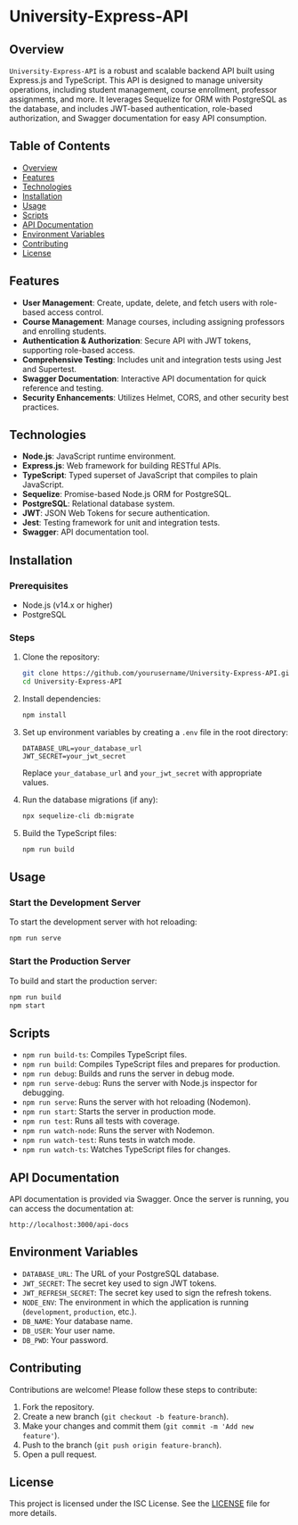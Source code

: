 # University-Express-API

## Overview

`University-Express-API` is a robust and scalable backend API built using Express.js and TypeScript. This API is designed to manage university operations, including student management, course enrollment, professor assignments, and more. It leverages Sequelize for ORM with PostgreSQL as the database, and includes JWT-based authentication, role-based authorization, and Swagger documentation for easy API consumption.

## Table of Contents

- [Overview](#overview)
- [Features](#features)
- [Technologies](#technologies)
- [Installation](#installation)
- [Usage](#usage)
- [Scripts](#scripts)
- [API Documentation](#api-documentation)
- [Environment Variables](#environment-variables)
- [Contributing](#contributing)
- [License](#license)

## Features

- **User Management**: Create, update, delete, and fetch users with role-based access control.
- **Course Management**: Manage courses, including assigning professors and enrolling students.
- **Authentication & Authorization**: Secure API with JWT tokens, supporting role-based access.
- **Comprehensive Testing**: Includes unit and integration tests using Jest and Supertest.
- **Swagger Documentation**: Interactive API documentation for quick reference and testing.
- **Security Enhancements**: Utilizes Helmet, CORS, and other security best practices.

## Technologies

- **Node.js**: JavaScript runtime environment.
- **Express.js**: Web framework for building RESTful APIs.
- **TypeScript**: Typed superset of JavaScript that compiles to plain JavaScript.
- **Sequelize**: Promise-based Node.js ORM for PostgreSQL.
- **PostgreSQL**: Relational database system.
- **JWT**: JSON Web Tokens for secure authentication.
- **Jest**: Testing framework for unit and integration tests.
- **Swagger**: API documentation tool.

## Installation

### Prerequisites

- Node.js (v14.x or higher)
- PostgreSQL

### Steps

1. Clone the repository:
   ```bash
   git clone https://github.com/yourusername/University-Express-API.git
   cd University-Express-API
   ```

2. Install dependencies:
   ```bash
   npm install
   ```

3. Set up environment variables by creating a `.env` file in the root directory:
   ```env
   DATABASE_URL=your_database_url
   JWT_SECRET=your_jwt_secret
   ```
   Replace `your_database_url` and `your_jwt_secret` with appropriate values.

4. Run the database migrations (if any):
   ```bash
   npx sequelize-cli db:migrate
   ```

5. Build the TypeScript files:
   ```bash
   npm run build
   ```

## Usage

### Start the Development Server

To start the development server with hot reloading:

```bash
npm run serve
```

### Start the Production Server

To build and start the production server:

```bash
npm run build
npm start
```

## Scripts

- `npm run build-ts`: Compiles TypeScript files.
- `npm run build`: Compiles TypeScript files and prepares for production.
- `npm run debug`: Builds and runs the server in debug mode.
- `npm run serve-debug`: Runs the server with Node.js inspector for debugging.
- `npm run serve`: Runs the server with hot reloading (Nodemon).
- `npm run start`: Starts the server in production mode.
- `npm run test`: Runs all tests with coverage.
- `npm run watch-node`: Runs the server with Nodemon.
- `npm run watch-test`: Runs tests in watch mode.
- `npm run watch-ts`: Watches TypeScript files for changes.

## API Documentation

API documentation is provided via Swagger. Once the server is running, you can access the documentation at:

```
http://localhost:3000/api-docs
```

## Environment Variables

- `DATABASE_URL`: The URL of your PostgreSQL database.
- `JWT_SECRET`: The secret key used to sign JWT tokens.
- `JWT_REFRESH_SECRET`: The secret key used to sign the refresh tokens.
- `NODE_ENV`: The environment in which the application is running (`development`, `production`, etc.).
- `DB_NAME`: Your database name.
- `DB_USER`: Your user name.
- `DB_PWD`: Your password.


## Contributing

Contributions are welcome! Please follow these steps to contribute:

1. Fork the repository.
2. Create a new branch (`git checkout -b feature-branch`).
3. Make your changes and commit them (`git commit -m 'Add new feature'`).
4. Push to the branch (`git push origin feature-branch`).
5. Open a pull request.

## License

This project is licensed under the ISC License. See the [LICENSE](LICENSE) file for more details.

